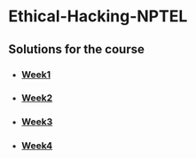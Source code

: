 # Ethical-Hacking-NPTEL

## Solutions for the course

- ### [Week1](https://github.com/greyhatguy007/Ethical-Hacking-NPTEL/tree/main/Week1-Assignment1) <br/>
- ### [Week2](https://github.com/greyhatguy007/Ethical-Hacking-NPTEL/tree/main/Week2-Assignment2) <br/>
- ### [Week3](https://github.com/greyhatguy007/Ethical-Hacking-NPTEL/tree/main/Week3-Assignment3) <br/>
- ### [Week4](https://github.com/greyhatguy007/Ethical-Hacking-NPTEL/tree/main/Week4-Assignment4) <br/>
